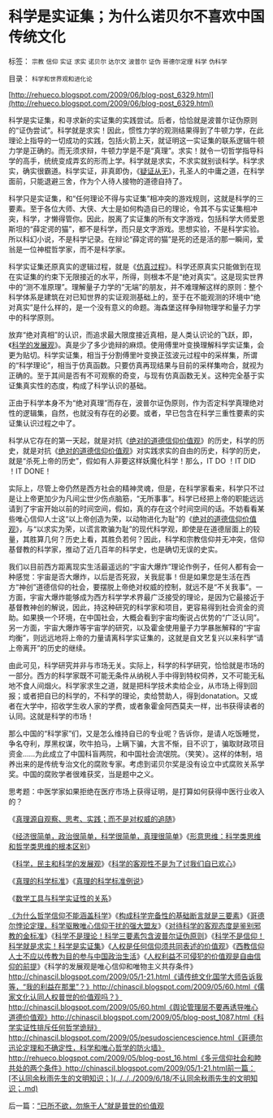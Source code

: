 # 科学是实证集；为什么诺贝尔不喜欢中国传统文化

标签： `宗教` `信仰` `实证` `求实` `诺贝尔` `达尔文` `波普尔` `证伪` `哥德尔定理` `科学` `伪科学` 

目录： `科学和世界观和进化论`

[http://rehueco.blogspot.com/2009/06/blog-post_6329.html](http://rehueco.blogspot.com/2009/06/blog-post_6329.html)

科学是实证集，和寻求新的实证集的实践尝试。后者，恰恰就是波普尔证伪原则的“证伪尝试”。科学就是求实！因此，惯性力学的观测结果得到了牛顿力学，在此理论上指导的一切成功的实践，包括火箭上天，就证明这一实证集的联系逻辑牛顿力学是正确的。而无须求辩，牛顿力学是不是“真理”。求实！就令一切哲学指导科学的高手，统统变成弄玄的形而上学。科学就是求实，不求实就别谈科学。科学求实，确实很霸道。科学实证，非真即伪，《[疑证从无](../../../2009/3/25/中国式诡辩：疑证从有，君权裁决.md)》，孔圣人的中庸之道，在科学面前，只能退避三舍，作为个人待人接物的道德自持了。

科学只是实证集，和“任何理论不得与实证集”相冲突的游戏规则，这就是科学的三要素。至于各位大师、大侠、大士是如何构造自已的理论，令其不与实证集相冲突，科学，才懒得管你。因此，脱离了实证集的所有文字游戏，包括科学大师爱恩斯坦的“薛定谔的猫”，都不是科学，而只是文字游戏。思想实验，不是科学实验。所以科幻小说，不是科学记录。在辩论“薛定谔的猫”是死的还是活的那一瞬间，爱翁是一位神棍哲学家，而不是科学家。

科学实证集还原真实的逻辑过程，就是《[仿真过程](../../../2009/4/2/要素简化，四要素原则，仿真校准.md)》。科学还原真实只能做到在现在实证集的约束下无限接近的水平，所得，则根本不是“绝对真实”。这是现实世界中的“测不准原理”。理解量子力学的“无端”的朋友，并不难理解这样的原则：整个科学体系是建筑在对已知世界的实证观测基础上的，至于在不能观测的环境中“绝对真实”是什么样的，是一个没有意义的命题。海森堡这样争辩物理学和量子力学中的科学原则。

放弃“绝对真相”的认识，而追求最大限度接近真相，是人类认识论的飞跃，即，《[科学的发展观](../../../2009/4/25/科学，民主和科学的发展观.md)》。真是少了多少诡辩的麻烦。使用傅里叶变换理解科学实证集，会更为贴切。科学实证集，相当于分割傅里叶变换正弦波元过程中的采样集，所谓的“科学理论”，相当于仿真函数。只要仿真再现结果与目前的采样集吻合，就视为正确的。至于其间是否有不可观察的奇变，与现有仿真函数无关。这种完全基于实证集真实性的态度，构成了科学认识的基础。

正由于科学本身不为“绝对真理”而存在，波普尔证伪原则，作为否定科学真理绝对性的逻辑集，自然，也就没有存在的必要。或者，早已包含在科学三重性要素的实证集认识过程之中了。

科学从它存在的第一天起，就是对抗《[绝对的道德信仰价值观](../../../2009/3/11/信仰，个人世界观的基础断言；不是绝对的道德标准.md)》的历史，科学的历史，就是对抗《[绝对的道德信仰价值观](../../../2009/3/11/信仰，个人世界观的基础断言；不是绝对的道德标准.md)》对实践求实的自由的历史，科学的历史，就是“杀死上帝的历史”，假如有人非要这样妖魔化科学！那么，IT
DO ！IT DID ！IT DONE！

实际上，尽管上帝仍然是西方社会的精神灵魂，但是，在科学家看来，科学只不过是让上帝更加少为凡间尘世少伤点脑筋，“无所事事”。科学已经把上帝的职能远远请到了宇宙开始以前的时间空间，假如，真的存在这个时间空间的话。不妨看看某些唯心信仰人士这“以上帝创造为荣，以动物进化为耻”的《[绝对的道德信仰价值观](../../../2009/3/11/信仰，个人世界观的基础断言；不是绝对的道德标准.md)》，与“以求实为荣，以谎言欺骗为耻”的现代科学观，即使是在道德层面上的较量，其胜算几何？历史上看，其胜负若何？因此，科学和宗教信仰并无冲突，信仰基督教的科学家，推动了近几百年的科学史，也是确切无误的史实。

我们以目前西方距离现实生活最遥远的“宇宙大爆炸”理论作例子，任何人都有会一种感觉：宇宙是否大爆炸，以后是否死寂，关我屁事！但是如果您是生活在西方“神创”道德信仰的社会，要摆脱上帝绝对权威的控制，就远不是“不关我事”。一方面，宇宙大爆炸能够成为西方科学学术界最广泛接受的理论，是因为它最接近于基督教神创的解说，因此，持这种研究的科学家和项目，更容易得到社会资金的资助。如果换一个环境，在中国社会，大概会看到宇宙均衡说占优势的“广泛认同”。另一方面，宇宙大爆炸等宇宙学的研究，以及霍金使用量子力学暴胀解释的“宇宙均衡”，则远远地将上帝的力量请离科学实证集的，这就是自文艺复兴以来科学“请上帝离开”的历史的继续。

由此可见，科学研究并非与市场无关。实际上，科学的科学研究，恰恰就是市场的一部分。西方的科学家既不可能无条件从纳税人手中得到特权伺养，又不可能无私地不食人间烟火。科学家求生之道，就是把科学技术卖给企业，从市场上得到回报；或者把自已的科学的，不科学的理论，卖给赞助人，得到donatation。又或者在大学中，招收学生收人家的学费，或者象霍金阿西莫夫一样，出书获得读者的认同。这就是科学的市场！

那么中国的“科学家”们，又是怎么维持自已的专业呢？告诉你，是请人吃饭睡觉，争名夺利，厚黑权谋，吹牛拍马，上瞒下骗，大言不惭，目不识丁，骗取财政项目资金……为此成立了中国科盲两院，和中国社会流氓院。（笑笑）。这样的体制，培养出来的是传统专治文化的腐败专家。考虑到诺贝尔奖是没有设立中式腐败关系学奖。中国的腐败学者很难获奖，当是题中之义。

思考题：中医学家如果拒绝在医疗市场上获得证明，是打算如何获得中医行业收入的？

《[真理源自观察、思考、实践；而不是对权威的追随](../../../2008/6/6/真理源自观察、思考、实践；而不是对权威的追随.md)》

《[经济很简单，政治很简单，科学很简单，真理很简单](../../../2009/1/24/经济很简单，政治很简单，科学很简单，真理很简单.md)》《[形意思维：科学类思维和哲学类思维的根本区别](../../../2009/4/17/形意思维：科学类思维和哲学类思维的根本区别.md)》

《[科学，民主和科学的发展观](../../../2009/4/25/科学，民主和科学的发展观.md)》《[科学的客观性不是为了讨我们自已欢心](../../../2009/5/8/科学的客观性不是为了讨我们欢心.md)》

《[真理的科学标准](../../../2009/5/6/真理的科学的标准.md)》《[真理的科学标准例说](../../../2009/5/9/真理的科学标准例说.md)》

《[数学工具与科学实证性的关系](../../../2009/5/10/数学工具与科学实证性的关系.md)》

[《为什么哲学信仰不能涵盖科学](../../../2009/6/1/为什么哲学信仰不能涵盖科学.md)》《[构成科学完备性的基础断言就是三要素](../../../2009/6/5/构成科学完备性的基础断言就是三要素.md)》《[哥德尔悖论定理，科学驱散唯心信仰干扰的强大盟友](../../../2009/6/6/哥德尔悖论定理，唯心哲学的恶梦.md)》《[对待科学的客观态度是鉴别邪教的金标准](../../../2009/6/14/人权普世价值观是自由信仰的前提条件.md)》《[科学不是理论！科学三要素包含波普尔证伪原则](../../../2009/6/18/科学不是理论！科学三要素包含波普尔证伪原则.md)》《[科学不是信仰！科学就是求实！科学是实证集](../../../2009/6/18/科学是实证集；为什么诺贝尔不喜欢中国传统文化.md)》《[人权是任何信仰须共同表述的价值观](../../../2009/6/17/人权是任何信仰须共同表述的价值观.md)》《[西教信仰人士不应以传教为目的参与中国政治生活](../../../2009/6/14/西教信仰人士不应以传教为目的参与中国政治生活.md)》《[人权利益不可侵犯的价值观是自由信仰的前提](../../../2009/6/14/人权普世价值观是自由信仰的前提条件.md)》《科学的发展观是唯心信仰和唯物主义共存条件》http://chinascil.blogspot.com/2009/05/1-21.html《请传统文化国学大师告诉我等，“我的利益在那里”？》http://chinascil.blogspot.com/2009/05/60.html《儒家文化认同人权普世的价值观吗？》http://chinascil.blogspot.com/2009/05/60.html《舆论管理层不要再诱导唯心道德价值观》http://chinascil.blogspot.com/2009/05/blog-post_1087.html《科学实证性排斥任何哲学诡辩》http://chinascil.blogspot.com/2009/05/pesudosciencescience.html《哥德尔迅论定理和不确定性，科学和唯心哲学的防火墙》http://rehueco.blogspot.com/2009/05/blog-post_16.html《多元信仰社会和睦共处的两个条件》http://chinascil.blogspot.com/2009/05/1-21.html前一篇：[不认同余秋雨先生的文明知识；](../../../2009/6/18/不认同余秋雨先生的文明知识；.md)

后一篇：[“已所不欲，勿施于人”就是普世的价值观](../../../2009/6/19/“已所不欲，勿施于人”就是普世的价值观.md)